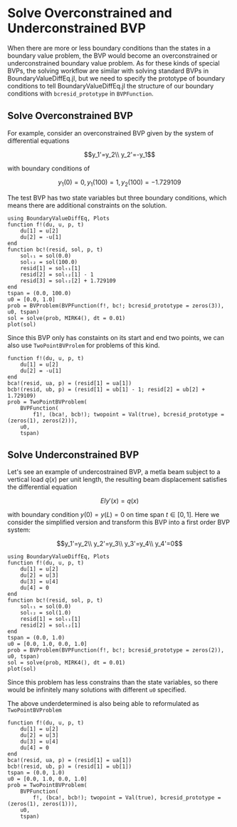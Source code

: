 # Solve Overconstrained and Underconstrained BVP

When there are more or less boundary conditions than the states in a boundary value problem, the BVP would become an overconstrained or underconstrained boundary value problem. As for these kinds of special BVPs, the solving workflow are similar with solving standard BVPs in BoundaryValueDiffEq.jl, but we need to specify the prototype of boundary conditions to tell BoundaryValueDiffEq.jl the structure of our boundary conditions with `bcresid_prototype` in `BVPFunction`.

## Solve Overconstrained BVP

For example, consider an overconstrained BVP given by the system of differential equations

```math
y_1'=y_2\\
y_2'=-y_1
```

with boundary conditions of

```math
y_1(0)=0, y_1(100)=1, y_2(100) = -1.729109
```

The test BVP has two state variables but three boundary conditions, which means there are additional constraints on the solution.

```@example nlls_overdetermined
using BoundaryValueDiffEq, Plots
function f!(du, u, p, t)
    du[1] = u[2]
    du[2] = -u[1]
end
function bc!(resid, sol, p, t)
    solₜ₁ = sol(0.0)
    solₜ₂ = sol(100.0)
    resid[1] = solₜ₁[1]
    resid[2] = solₜ₂[1] - 1
    resid[3] = solₜ₂[2] + 1.729109
end
tspan = (0.0, 100.0)
u0 = [0.0, 1.0]
prob = BVProblem(BVPFunction(f!, bc!; bcresid_prototype = zeros(3)), u0, tspan)
sol = solve(prob, MIRK4(), dt = 0.01)
plot(sol)
```

Since this BVP only has constaints on its start and end two points, we can also use `TwoPointBVProlem` for problems of this kind.

```@example
function f!(du, u, p, t)
    du[1] = u[2]
    du[2] = -u[1]
end
bca!(resid, ua, p) = (resid[1] = ua[1])
bcb!(resid, ub, p) = (resid[1] = ub[1] - 1; resid[2] = ub[2] + 1.729109)
prob = TwoPointBVProblem(
    BVPFunction(
        f1!, (bca!, bcb!); twopoint = Val(true), bcresid_prototype = (zeros(1), zeros(2))),
    u0,
    tspan)
```

## Solve Underconstrained BVP

Let's see an example of undercostrained BVP, a metla beam subject to a vertical load $q(x)$ per unit length, the resulting beam displacement satisfies the differential equation

```math
EIy'(x)=q(x)
```

with boundary condition $y(0)=y(L)=0$ on time span $t\in[0,1]$. Here we consider the simplified version and transform this BVP into a first order BVP system:

```math
y_1'=y_2\\
y_2'=y_3\\
y_3'=y_4\\
y_4'=0
```

```@example nlls_underdetermined
using BoundaryValueDiffEq, Plots
function f!(du, u, p, t)
    du[1] = u[2]
    du[2] = u[3]
    du[3] = u[4]
    du[4] = 0
end
function bc!(resid, sol, p, t)
    solₜ₁ = sol(0.0)
    solₜ₂ = sol(1.0)
    resid[1] = solₜ₁[1]
    resid[2] = solₜ₂[1]
end
tspan = (0.0, 1.0)
u0 = [0.0, 1.0, 0.0, 1.0]
prob = BVProblem(BVPFunction(f!, bc!; bcresid_prototype = zeros(2)), u0, tspan)
sol = solve(prob, MIRK4(), dt = 0.01)
plot(sol)
```

Since this problem has less constrains than the state variables, so there would be infinitely many solutions with different `u0` specified.

The above underdetermined is also being able to reformulated as `TwoPointBVProblem`

```@example nlls_underdetermined
function f!(du, u, p, t)
    du[1] = u[2]
    du[2] = u[3]
    du[3] = u[4]
    du[4] = 0
end
bca!(resid, ua, p) = (resid[1] = ua[1])
bcb!(resid, ub, p) = (resid[1] = ub[1])
tspan = (0.0, 1.0)
u0 = [0.0, 1.0, 0.0, 1.0]
prob = TwoPointBVProblem(
    BVPFunction(
        f!, (bca!, bcb!); twopoint = Val(true), bcresid_prototype = (zeros(1), zeros(1))),
    u0,
    tspan)
```
